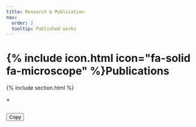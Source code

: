 ```yaml
---
title: Research & Publication
nav:
  order: 2
  tooltip: Published works
---
```


# {% include icon.html icon="fa-solid fa-microscope" %}Publications


{% include section.html %}

<!--## Highlighted

{% include citation.html lookup="Open collaborative writing with Manubot" style="rich" %}

{% include section.html %} 

## All

{% include search-box.html %}

{% include search-info.html %}

{% include list.html data="citations" component="citation" style="rich" %}

<!-- Global BibTeX Modal Markup -->
<div id="globalBibtexModal" class="modal">
  <div class="modal-content">
    <span class="close">&times;</span>
    <pre id="globalBibtexContent"></pre>
    <button class="copy-bibtex" data-target="globalBibtexContent">Copy</button>
  </div>
</div>
